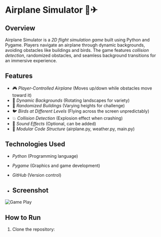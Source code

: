 # Airplane Simulator 🚀✈

## Overview
Airplane Simulator is a *2D flight simulation game* built using Python and Pygame. Players navigate an airplane through dynamic backgrounds, avoiding obstacles like buildings and birds. The game features *collision detection*, randomized obstacles, and seamless background transitions for an immersive experience.

## Features
- 🎮 *Player-Controlled Airplane* (Moves up/down while obstacles move toward it)
- 🌆 *Dynamic Backgrounds* (Rotating landscapes for variety)
- 🏢 *Randomized Buildings* (Varying heights for challenge)
- 🐦 *Birds at Different Levels* (Flying across the screen unpredictably)
- 💥 *Collision Detection* (Explosion effect when crashing)
- 🎵 *Sound Effects* (Optional, can be added)
- 🔧 *Modular Code Structure* (airplane.py, weather.py, main.py)

## Technologies Used
- *Python* (Programming language)
- *Pygame* (Graphics and game development)
- *GitHub* (Version control)

- ## Screenshot

![Game Play](screenshot.JPG)

## How to Run
1. Clone the repository:
